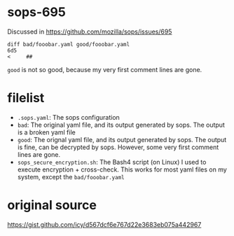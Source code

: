 # sops-695

Discussed in https://github.com/mozilla/sops/issues/695

```
diff bad/fooobar.yaml good/fooobar.yaml 
6d5
<     ##
```

`good` is not so good, because my very first comment lines are gone.

# filelist

* `.sops.yaml`: The sops configuration
* `bad`: The original yaml file, and its output generated by sops. The output is a broken yaml file
* `good`: The orignal yaml file, and its output generated by sops. The output is fine, can be decrypted by sops.
  However, some very first comment lines are gone.
* `sops_secure_encryption.sh`: The Bash4 script (on Linux) I used to execute encryption + cross-check.
  This works for most yaml files on my system, except the `bad/fooobar.yaml`

# original source

https://gist.github.com/icy/d567dcf6e767d22e3683eb075a442967
